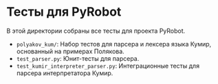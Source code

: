 # Тесты для PyRobot

В этой директории собраны все тесты для проекта PyRobot.

- `polyakov_kum/`: Набор тестов для парсера и лексера языка Кумир, основанный на примерах Полякова.
- `test_parser.py`: Юнит-тесты для парсера.
- `test_kumir_interpreter_parser.py`: Интеграционные тесты для парсера интерпретатора Кумир.
